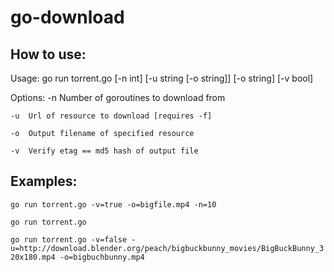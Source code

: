 # go-download
## How to use:
Usage:
	go run torrent.go [-n int] [-u string [-o string]] [-o string] [-v bool]

Options:
	-n	Number of goroutines to download from
	
	-u	Url of resource to download [requires -f]

	-o 	Output filename of specified resource

	-v	Verify etag == md5 hash of output file

## Examples:
`go run torrent.go -v=true -o=bigfile.mp4 -n=10`

`go run torrent.go`

`go run torrent.go -v=false -u=http://download.blender.org/peach/bigbuckbunny_movies/BigBuckBunny_320x180.mp4 -o=bigbuchbunny.mp4`